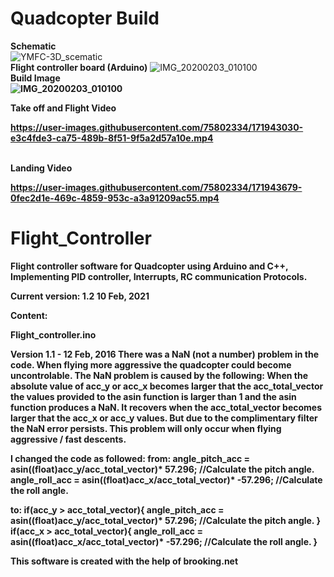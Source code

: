 # Quadcopter Build
<b>Schematic</b>
<br>
![YMFC-3D_scematic](https://user-images.githubusercontent.com/75802334/171931255-70936a6f-4132-4fc5-9cf5-89725974b614.jpg)
<br>
<b>Flight controller board (Arduino)</b>
![IMG_20200203_010100](https://user-images.githubusercontent.com/75802334/171946513-3bfb56f6-90f3-48e3-88d7-d9969e2b9a57.jpg)
<br><b>Build Image<b><br>![IMG_20200203_010100](https://user-images.githubusercontent.com/75802334/171946827-be213b1f-3f4c-4eab-b061-331ee2b6cdc9.jpg)

<b>Take off and Flight Video</b>



https://user-images.githubusercontent.com/75802334/171943030-e3c4fde3-ca75-489b-8f51-9f5a2d57a10e.mp4


<br><b>Landing Video</b><br>



https://user-images.githubusercontent.com/75802334/171943679-0fec2d1e-469c-4859-953c-a3a91209ac55.mp4


# Flight_Controller
Flight controller software for Quadcopter using Arduino and C++, Implementing PID controller, Interrupts, RC communication Protocols.
 
Current version: 1.2 10 Feb, 2021

Content:

Flight_controller.ino


Version 1.1 - 12 Feb, 2016
There was a NaN (not a number) problem in the code. When flying more aggressive the quadcopter could become uncontrolable. The NaN problem is caused by the following:
When the absolute value of acc_y or acc_x becomes larger that the acc_total_vector the values provided to the asin function is larger than 1 and the asin function produces a NaN.
It recovers when the acc_total_vector becomes larger that the acc_x or acc_y values. But due to the complimentary filter the NaN error persists.
This problem will only occur when flying aggressive / fast descents. 

I changed the code as followed:
from:
angle_pitch_acc = asin((float)acc_y/acc_total_vector)* 57.296;            //Calculate the pitch angle.
angle_roll_acc = asin((float)acc_x/acc_total_vector)* -57.296;            //Calculate the roll angle.

to:
if(acc_y > acc_total_vector){
  angle_pitch_acc = asin((float)acc_y/acc_total_vector)* 57.296;            //Calculate the pitch angle.
}
if(acc_x > acc_total_vector){
  angle_roll_acc = asin((float)acc_x/acc_total_vector)* -57.296;            //Calculate the roll angle.
}

This software is created with the help of brooking.net



